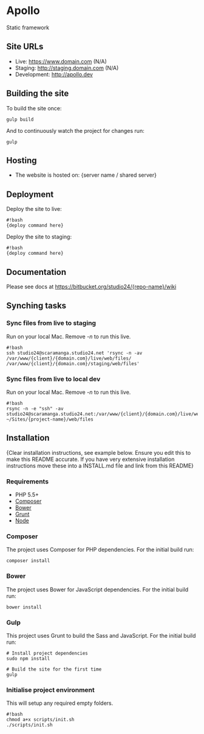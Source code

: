 # Apollo 

Static framework

## Site URLs

* Live: https://www.domain.com (N/A)
* Staging: http://staging.domain.com (N/A)
* Development: http://apollo.dev

## Building the site

To build the site once:

    gulp build

And to continuously watch the project for changes run:

    gulp

## Hosting

* The website is hosted on: {server name / shared server}

## Deployment

Deploy the site to live:

```
#!bash
{deploy command here}
```

Deploy the site to staging:

```
#!bash
{deploy command here}
```

## Documentation

Please see docs at https://bitbucket.org/studio24/{repo-name}/wiki

## Synching tasks

### Sync files from live to staging

Run on your local Mac. Remove *-n* to run this live.

```
#!bash
ssh studio24@scaramanga.studio24.net 'rsync -n -av /var/www/{client}/{domain.com}/live/web/files/ /var/www/{client}/{domain.com}/staging/web/files'
```

### Sync files from live to local dev

Run on your local Mac. Remove *-n* to run this live.

```
#!bash
rsync -n -e "ssh" -av studio24@scaramanga.studio24.net:/var/www/{client}/{domain.com}/live/web/files/ ~/Sites/{project-name}/web/files
```

## Installation

{Clear installation instructions, see example below. Ensure you edit this to make this README accurate. If you have very extensive installation instructions move these into a INSTALL.md file and link from this README}

### Requirements

* PHP 5.5+
* [Composer](https://getcomposer.org/) 
* [Bower](http://bower.io/) 
* [Grunt](http://gruntjs.com/) 
* [Node](https://nodejs.org)

### Composer

The project uses Composer for PHP dependencies. For the initial build run:

    composer install

### Bower

The project uses Bower for JavaScript dependencies. For the initial build run:

    bower install

### Gulp

This project uses Grunt to build the Sass and JavaScript. For the initial build run:

    # Install project dependencies
    sudo npm install

    # Build the site for the first time
    gulp

### Initialise project environment

This will setup any required empty folders.

```
#!bash
chmod a+x scripts/init.sh
./scripts/init.sh
```